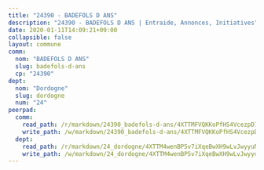 ```yaml
---
title: "24390 - BADEFOLS D ANS"
description: "24390 - BADEFOLS D ANS | Entraide, Annonces, Initiatives"
date: 2020-01-11T14:09:21+09:00
collapsible: false
layout: commune
comm:
  nom: "BADEFOLS D ANS"
  slug: badefols-d-ans
  cp: "24390"
dept:
  nom: "Dordogne"
  slug: dordogne
  num: "24"
peerpad:
  comm:
    read_path: /r/markdown/24390_badefols-d-ans/4XTTMFVQKKoPfHS4VcezpD7keK7EQgoCPgtVwyoV3YKu3PUBM
    write_path: /w/markdown/24390_badefols-d-ans/4XTTMFVQKKoPfHS4VcezpD7keK7EQgoCPgtVwyoV3YKu3PUBM-K3TgTcBdTkZg7vndbZTNCyBKN4S5rsB42yNCZeyErQr7EDmrZp4KYN9gtzPdWTHjx3o5nFakAWt62u29RCSu51RnHznx43sNvGt6pob63DCtan7tTSnsSe7pLGgrP5adFjRL7M4P
  dept:
    read_path: /r/markdown/24_dordogne/4XTTM4wenBP5v7iXqeBwXH9wLvJwyyuNKzLxRyGzSZXmCuzgg
    write_path: /w/markdown/24_dordogne/4XTTM4wenBP5v7iXqeBwXH9wLvJwyyuNKzLxRyGzSZXmCuzgg-K3TgUusQQUSAmJPXozCTSBeqjqksxkVWGVxtHwEFrs5RuocQr8weKG2oQg7MVeg2F9Hhv7ggtBiBU8D9pdXEPa9M67VU3BzgAG9BCtQw3VY3Xcxk2YSegk3iUXMkpicGxxJr7mWp
---
```


